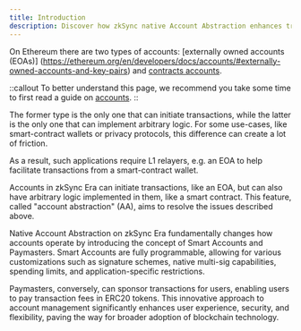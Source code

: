 ```yaml
---
title: Introduction
description: Discover how zkSync native Account Abstraction enhances transaction flexibility and user experience.
---
```


On Ethereum there are two types of accounts: [externally owned accounts (EOAs)]
(https://ethereum.org/en/developers/docs/accounts/#externally-owned-accounts-and-key-pairs) and
[contracts accounts](https://ethereum.org/en/developers/docs/accounts/#contract-accounts).

::callout
To better understand this page, we recommend you take some time to first read a guide on [accounts](https://ethereum.org/en/developers/docs/accounts/).
::

The former type is the only one that can initiate transactions,
while the latter is the only one that can implement arbitrary logic. For some
use-cases, like smart-contract wallets or privacy protocols, this difference can
create a lot of friction.

As a result, such applications require L1 relayers, e.g. an EOA to help facilitate
transactions from a smart-contract wallet.

Accounts in zkSync Era can initiate transactions, like an EOA, but can also have
arbitrary logic implemented in them, like a smart contract. This feature, called
"account abstraction" (AA), aims to resolve the issues described above.

Native Account Abstraction on zkSync Era fundamentally changes how accounts operate
by introducing the concept of Smart Accounts and Paymasters. Smart Accounts are
fully programmable, allowing for various customizations such as signature schemes,
native multi-sig capabilities, spending limits, and application-specific restrictions.

Paymasters, conversely, can sponsor transactions for users, enabling users to pay
transaction fees in ERC20 tokens. This innovative approach to account management
significantly enhances user experience, security, and flexibility, paving the way for broader adoption of blockchain technology.
